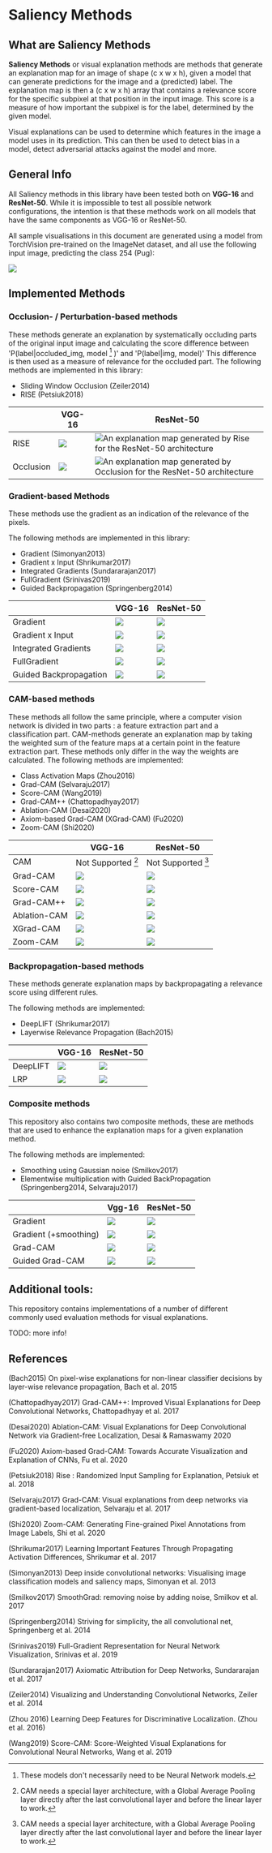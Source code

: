 # Saliency Methods

## What are Saliency Methods

**Saliency Methods** or visual explanation methods are methods that generate an explanation map for an image of shape (c x w x h), given a model that can generate predictions for the image and a (predicted) label. The explanation map is then a (c x w x h) array that contains a relevance score for the specific subpixel at that position in the input image. This score is a measure of how important the subpixel is for the label, determined by the given model.

Visual explanations can be used to determine which features in the image a model uses in its prediction. This can then be used to detect bias in a model, detect adversarial attacks against the model and more.

## General Info

All Saliency methods in this library have been tested both on **VGG-16** and **ResNet-50**. While it is impossible to test all possible network configurations, the intention is that these methods work on all models that have the same components as VGG-16 or ResNet-50.

All sample visualisations in this document are generated using a model from TorchVision pre-trained on the ImageNet dataset, and all use the following input image, predicting the class 254 (Pug):

![](./images/sample.jpeg)

## Implemented Methods

### Occlusion- / Perturbation-based methods

These methods generate an explanation by systematically occluding parts of the original input image and calculating the score difference between 'P(label|occluded_img, model [^1] )' and 'P(label|img, model)' This difference is then used as a measure of relevance for the occluded part. The following methods are implemented in this library:

- Sliding Window Occlusion (Zeiler2014)
- RISE (Petsiuk2018)


| | VGG-16 | ResNet-50|
|-----------|--------|----------|
|RISE| ![](./images/rise_vgg.png)| ![An explanation map generated by Rise for the ResNet-50 architecture](./images/rise_resnet.png "Rise")|
|Occlusion| ![](./images/occlusion_vgg.png)| ![An explanation map generated by Occlusion for the ResNet-50 architecture](./images/occlusion_resnet.png "Rise")|



[^1]:These models don't necessarily need to be Neural Network models.

### Gradient-based Methods
These methods use the gradient as an indication of the relevance of the pixels.

The following methods are implemented in this library:

- Gradient (Simonyan2013)
- Gradient x Input (Shrikumar2017)
- Integrated Gradients (Sundararajan2017)
- FullGradient (Srinivas2019)
- Guided Backpropagation (Springenberg2014)

| | VGG-16 | ResNet-50|
|-----------|--------|--------|
|Gradient | ![](./images/grad_vgg.png)| ![](./images/grad_resnet.png)|
|Gradient x Input | ![](./images/gradxinp_vgg.png)| ![](./images/gradxinp_resnet.png)|
|Integrated Gradients | ![](./images/ig_vgg.png)| ![](./images/ig_resnet.png)|
|FullGradient | ![](./images/fullgrad_vgg.png)| ![](./images/fullgrad_resnet.png)|
|Guided Backpropagation | ![](./images/guidedbp_vgg.png)| ![](./images/guidedbp_resnet.png)|


### CAM-based methods
These methods all follow the same principle, where a computer vision network is divided in two parts : a feature extraction part and a classification part. CAM-methods generate an explanation map by taking the weighted sum of the feature maps at a certain point in the feature extraction part. These methods only differ in the way the weights are calculated.
The following methods are implemented:

- Class Activation Maps (Zhou2016)
- Grad-CAM (Selvaraju2017)
- Score-CAM (Wang2019)
- Grad-CAM++ (Chattopadhyay2017)
- Ablation-CAM (Desai2020)
- Axiom-based Grad-CAM (XGrad-CAM) (Fu2020)
- Zoom-CAM (Shi2020)

| | VGG-16 | ResNet-50 |
|------|------|--------|
|CAM | Not Supported [^2] | Not Supported [^2]|
|Grad-CAM| ![](./images/gradcam_vgg.png)|![](./images/gradcam_resnet.png) |
|Score-CAM| ![](./images/scorecam_vgg.png)|![](./images/scorecam_resnet.png) |
|Grad-CAM++| ![](./images/gradcampp_vgg.png)|![](./images/gradcampp_resnet.png) |
|Ablation-CAM| ![](./images/ablationcam_vgg.png)|![](./images/ablationcam_resnet.png) |
|XGrad-CAM| ![](./images/xgradcam_vgg.png)|![](./images/xgradcam_resnet.png) |
|Zoom-CAM| ![](./images/zoomcam_vgg.png)| ![](./images/zoomcam_resnet.png) |
[^2]: CAM needs a special layer architecture, with a Global Average Pooling layer directly after the last convolutional layer and before the linear layer to work.

### Backpropagation-based methods
These methods generate explanation maps by backpropagating a relevance score using different rules.

The following methods are implemented:
- DeepLIFT (Shrikumar2017)
- Layerwise Relevance Propagation (Bach2015)

| | VGG-16                         | ResNet-50                         |
|-----|--------------------------------|-----------------------------------|
| DeepLIFT| ![](./images/deeplift_vgg.png) | ![](./images/deeplift_resnet.png) | 
| LRP| ![](./images/lrp_vgg.png)      | ![](./images/lrp_resnet.png)      |

### Composite methods

This repository also contains two composite methods, these are methods that are used to enhance the explanation maps for a given explanation method.

The following methods are implemented:

- Smoothing using Gaussian noise (Smilkov2017)
- Elementwise multiplication with Guided BackPropagation (Springenberg2014, Selvaraju2017)

| | Vgg-16 | ResNet-50 | 
|-------|-------|------|
| Gradient| ![](./images/grad_vgg.png) | ![](./images/grad_resnet.png)|
| Gradient (+smoothing) | ![](./images/smoothgrad_vgg.png) | ![](./images/smoothgrad_resnet.png)|
| Grad-CAM | ![](./images/gradcam_vgg.png) | ![](./images/gradcam_resnet.png)|
| Guided Grad-CAM | ![](./images/guided_gradcam_vgg.png) | ![](./images/guided_gradcam_resnet.png) |

## Additional tools:

This repository contains implementations of a number of different commonly used evaluation methods for visual explanations.

TODO: more info!

## References
(Bach2015) On pixel-wise explanations for non-linear classifier decisions by layer-wise relevance propagation, Bach et al. 2015

(Chattopadhyay2017) Grad-CAM++: Improved Visual Explanations for Deep Convolutional Networks, Chattopadhyay et al. 2017

(Desai2020) Ablation-CAM: Visual Explanations for Deep Convolutional Network via Gradient-free Localization, Desai & Ramaswamy 2020

(Fu2020) Axiom-based Grad-CAM: Towards Accurate Visualization and Explanation of CNNs, Fu et al. 2020

(Petsiuk2018) Rise : Randomized Input Sampling for Explanation, Petsiuk et al. 2018

(Selvaraju2017) Grad-CAM: Visual explanations from deep networks via gradient-based localization, Selvaraju et al. 2017

(Shi2020) Zoom-CAM: Generating Fine-grained Pixel Annotations from Image Labels, Shi et al. 2020

(Shrikumar2017) Learning Important Features Through Propagating Activation Differences, Shrikumar et al. 2017

(Simonyan2013) Deep inside convolutional networks: Visualising image classification models and saliency maps, Simonyan et al. 2013

(Smilkov2017) SmoothGrad: removing noise by adding noise, Smilkov et al. 2017

(Springenberg2014) Striving for simplicity, the all convolutional net, Springenberg et al. 2014

(Srinivas2019) Full-Gradient Representation for Neural Network Visualization, Srinivas et al. 2019

(Sundararajan2017) Axiomatic Attribution for Deep Networks, Sundararajan et al. 2017

(Zeiler2014) Visualizing and Understanding Convolutional Networks, Zeiler et al. 2014

(Zhou 2016) Learning Deep Features for Discriminative Localization. (Zhou et al. 2016)

(Wang2019) Score-CAM: Score-Weighted Visual Explanations for Convolutional Neural Networks, Wang et al. 2019